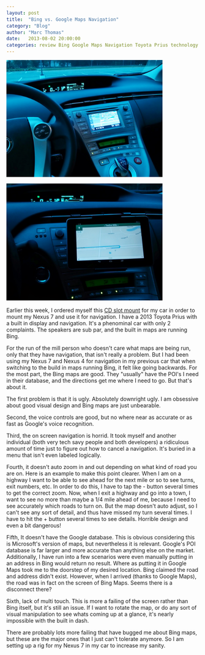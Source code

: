 ```yaml
---
layout: post
title:  "Bing vs. Google Maps Navigation"
category: "Blog"
author: "Marc Thomas"
date:   2013-08-02 20:00:00
categories: review Bing Google Maps Navigation Toyota Prius technology
---
```



<a class="blogMapsImg" href="/img/MapsReview/bingMaps.jpg" data-lightbox="BudgetOverview"><img src="/img/MapsReview/bingMaps.jpg" alt="Google Maps" width="408" height="306"/></a>

<a class="blogMapsImg" href="/img/MapsReview/googleMaps.jpg" data-lightbox="BudgetOverview"><img src="/img/MapsReview/googleMaps.jpg" alt="Google Maps" width="408" height="306"/></a>


Earlier this week, I ordered myself this <a href="http://www.amazon.com/gp/product/B00BNQCSE6/ref=ox_ya_os_product" target="_blank">CD slot mount</a> for my car in order to mount my Nexus 7 and use it for navigation. I have a 2013 Toyota Prius with a built in display and navigation. It's a phenominal car with only 2 complaints. The speakers are sub par, and the built in maps are running Bing.

For the run of the mill person who doesn't care what maps are being run, only that they have navigation, that isn't really a problem. But I had been using my Nexus 7 and Nexus 4 for navigation in my previous car that when switching to the build in maps running Bing, it felt like going backwards. For the most part, the Bing maps are good. They "usually" have the POI's I need in their database, and the directions get me where I need to go. But that's about it.

The first problem is that it is ugly. Absolutely downright ugly. I am obsessive about good visual design and Bing maps are just unbearable.

Second, the voice controls are good, but no where near as accurate or as fast as Google's voice recognition.

Third, the on screen navigation is horrid. It took myself and another individual (both very tech savy people and both developers) a ridiculous amount of time just to figure out how to cancel a navigation. It's buried in a menu that isn't even labeled logically.

Fourth, it doesn't auto zoom in and out depending on what kind of road you are on. Here is an example to make this point clearer. When I am on a highway I want to be able to see ahead for the next mile or so to see turns, exit numbers, etc. In order to do this, I have to tap the - button several times to get the correct zoom. Now, when I exit a highway and go into a town, I want to see no more than maybe a 1/4 mile ahead of me, because I need to see accurately which roads to turn on. But the map doesn't auto adjust, so I can't see any sort of detail, and thus have missed my turn several times. I have to hit the + button several times to see details. Horrible design and even a bit dangerous!

Fifth, It doesn't have the Google database. This is obvious considering this is Microsoft's version of maps, but nevertheless it is relevant. Google's POI database is far larger and more accurate than anything else on the market. Additionally, I have run into a few scenarios were even manually putting in an address in Bing would return no result. Where as putting it in Google Maps took me to the doorstep of my desired location. Bing claimed the road and address didn't exist. However, when I arrived (thanks to Google Maps), the road was in fact on the screen of Bing Maps. Seems there is a disconnect there?

Sixth,  lack of multi touch. This is more a failing of the screen rather than Bing itself, but it's still an issue. If I want to rotate the map, or do any sort of visual manipulation to see whats coming up at a glance, it's nearly impossible with the built in dash.

There are probably lots more failing that have bugged me about Bing maps, but these are the major ones that I just can't tolerate anymore. So I am setting up a rig for my Nexus 7 in my car to increase my sanity.
